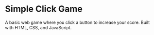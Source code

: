 # Simple Click Game

A basic web game where you click a button to increase your score. Built with HTML, CSS, and JavaScript.

